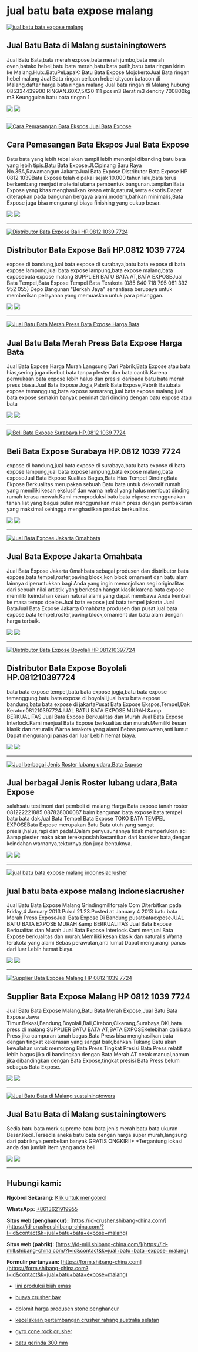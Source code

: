 # jual batu bata expose malang

<a href="https://swt.shibang-china.com/?l=id&img&k=jual+batu+bata+expose+malang" target="_blank">![jual batu bata expose malang](http://static.shibang-china.com/all-800x300/1142.jpg)</a>

## Jual Batu Bata di Malang sustainingtowers
Jual Batu Bata,bata merah expose,bata merah jumbo,bata merah oven,batako hebel,batu bata merah,batu bata putih,batu bata ringan kirim ke Malang.Hub:.BatuPeLapaK: Batu Bata Expose MojokertoJual Bata ringan hebel malang Jual Bata ringan cellcon hebel citycon batacon di Malang.daftar harga bata ringan malang Jual bata ringan di Malang hubungi 085334439900 RINGAN.60X7,5X20 111 pcs m3 Berat m3 dencity 700800kg m3 Keunggulan batu bata ringan 1.


<a href="https://whatsapp.shibangsoft.com/WhatsApp.php" target="_blank" title="WhatsApp">![](http://static.shibang-china.com/icon/whatsapp.png)</a> <a href="https://swt.shibang-china.com/?l=id&icon&k=jual+batu+bata+expose+malang" target="_blank">![](http://static.shibang-china.com/icon/chat-id.png)</a>

---

<a href="https://swt.shibang-china.com/?l=id&img&k=jual+batu+bata+expose+malang" target="_blank">![Cara Pemasangan Bata Ekspos Jual Bata Expose](http://static.shibang-china.com/all-800x300/841.jpg)</a>

## Cara Pemasangan Bata Ekspos Jual Bata Expose
Batu bata yang lebih tebal akan tampil lebih menonjol dibanding batu bata yang lebih tipis.Batu Bata Expose.Jl.Cipinang Baru Raya No.35A,Rawamangun JakartaJual Bata Expose Distributor Bata Expose HP 0812 1039Bata Expose telah dipakai sejak 10.000 tahun lalu,bata terus berkembang menjadi material utama pembentuk bangunan.tampilan Bata Expose yang khas menghasilkan kesan etnik,natural,serta eksotis.Dapat diterapkan pada bangunan bergaya alami,modern,bahkan minimalis,Bata Expose juga bisa mengurangi biaya finishing yang cukup besar.


<a href="https://whatsapp.shibangsoft.com/WhatsApp.php" target="_blank" title="WhatsApp">![](http://static.shibang-china.com/icon/whatsapp.png)</a> <a href="https://swt.shibang-china.com/?l=id&icon&k=jual+batu+bata+expose+malang" target="_blank">![](http://static.shibang-china.com/icon/chat-id.png)</a>

---

<a href="https://swt.shibang-china.com/?l=id&img&k=jual+batu+bata+expose+malang" target="_blank">![Distributor Bata Expose Bali HP.0812 1039 7724](http://static.shibang-china.com/all-800x300/125.jpg)</a>

## Distributor Bata Expose Bali HP.0812 1039 7724
expose di bandung,jual bata expose di surabaya,batu bata expose di bata expose lampung,jual bata expose lampung,bata expose malang,bata exposebata expose malang SUPPLIER BATU BATA AT,BATA EXPOSEJual Bata Tempel,Bata Expose Tempel Bata Terakota (085 640 718 795 081 392 952 055) Depo Bangunan "Berkah Jaya" senantiasa berupaya untuk memberikan pelayanan yang memuaskan untuk para pelanggan.


<a href="https://whatsapp.shibangsoft.com/WhatsApp.php" target="_blank" title="WhatsApp">![](http://static.shibang-china.com/icon/whatsapp.png)</a> <a href="https://swt.shibang-china.com/?l=id&icon&k=jual+batu+bata+expose+malang" target="_blank">![](http://static.shibang-china.com/icon/chat-id.png)</a>

---

<a href="https://swt.shibang-china.com/?l=id&img&k=jual+batu+bata+expose+malang" target="_blank">![Jual Batu Bata Merah Press Bata Expose Harga Bata](http://static.shibang-china.com/all-800x300/1162.jpg)</a>

## Jual Batu Bata Merah Press Bata Expose Harga Bata
Jual Bata Expose Harga Murah Langsung Dari Pabrik,Bata Expose atau bata hias,sering juga disebut bata tanpa plester dan bata cantik.Karena permukaan bata expose lebih halus dan presisi daripada batu bata merah press biasa.Jual Bata Expose Jogja,Pabrik Bata Expose,Pabrik Batubata expose temanggung,bata expose semarang,jual bata expose malang,jual bata expose semakin banyak peminat dari dinding dengan batu expose atau bata


<a href="https://whatsapp.shibangsoft.com/WhatsApp.php" target="_blank" title="WhatsApp">![](http://static.shibang-china.com/icon/whatsapp.png)</a> <a href="https://swt.shibang-china.com/?l=id&icon&k=jual+batu+bata+expose+malang" target="_blank">![](http://static.shibang-china.com/icon/chat-id.png)</a>

---

<a href="https://swt.shibang-china.com/?l=id&img&k=jual+batu+bata+expose+malang" target="_blank">![Beli Bata Expose Surabaya HP.0812 1039 7724](http://static.shibang-china.com/all-800x300/1089.jpg)</a>

## Beli Bata Expose Surabaya HP.0812 1039 7724
expose di bandung,jual bata expose di surabaya,batu bata expose di bata expose lampung,jual bata expose lampung,bata expose malang,bata exposeJual Bata Ekpose Kualitas Bagus,Bata Hias Tempel DindingBata Ekpose Berkualitas merupakan sebuah Batu bata untuk dekoratif rumah yang memiliki kesan ekslusif dan warna netral yang halus membuat dinding rumah terasa mewah.Kami memproduksi batu bata ekpose menggunakan tanah liat yang bagus pulen menggunakan mesin press dengan pembakaran yang maksimal sehingga menghasilkan produk berkualitas.


<a href="https://whatsapp.shibangsoft.com/WhatsApp.php" target="_blank" title="WhatsApp">![](http://static.shibang-china.com/icon/whatsapp.png)</a> <a href="https://swt.shibang-china.com/?l=id&icon&k=jual+batu+bata+expose+malang" target="_blank">![](http://static.shibang-china.com/icon/chat-id.png)</a>

---

<a href="https://swt.shibang-china.com/?l=id&img&k=jual+batu+bata+expose+malang" target="_blank">![Jual Bata Expose Jakarta Omahbata](http://static.shibang-china.com/all-800x300/749.jpg)</a>

## Jual Bata Expose Jakarta Omahbata
Jual Bata Expose Jakarta Omahbata sebagai produsen dan distributor bata expose,bata tempel,roster,paving block,kon block ornament dan batu alam lainnya diperuntukkan bagi Anda yang ingin menonjolkan segi originalitas dari sebuah nilai artistik yang berkesan hangat klasik karena bata expose memiliki keindahan kesan natural alami yang dapat membawa Anda kembali ke masa tempo doeloe.Jual bata expose jual bata tempel jakarta Jual BataJual Bata Expose Jakarta Omahbata produsen dan pusat jual bata expose,bata tempel,roster,paving block,ornament dan batu alam dengan harga terbaik.


<a href="https://whatsapp.shibangsoft.com/WhatsApp.php" target="_blank" title="WhatsApp">![](http://static.shibang-china.com/icon/whatsapp.png)</a> <a href="https://swt.shibang-china.com/?l=id&icon&k=jual+batu+bata+expose+malang" target="_blank">![](http://static.shibang-china.com/icon/chat-id.png)</a>

---

<a href="https://swt.shibang-china.com/?l=id&img&k=jual+batu+bata+expose+malang" target="_blank">![Distributor Bata Expose Boyolali HP.081210397724](http://static.shibang-china.com/all-800x300/100.jpg)</a>

## Distributor Bata Expose Boyolali HP.081210397724
batu bata expose tempel,batu bata expose jogja,batu bata expose temanggung,batu bata expose di boyolali,jual batu bata expose bandung,batu bata expose di jakartaPusat Bata Expose Ekspos,Tempel,Dak Keraton081210397724JUAL BATU BATA EXPOSE MURAH &amp BERKUALITAS Jual Bata Expose Berkualitas dan Murah Jual Bata Expose Interlock.Kami menjual Bata Expose berkualitas dan murah.Memiliki kesan klasik dan naturalis Warna terakota yang alami Bebas perawatan,anti lumut Dapat mengurangi panas dari luar Lebih hemat biaya.


<a href="https://whatsapp.shibangsoft.com/WhatsApp.php" target="_blank" title="WhatsApp">![](http://static.shibang-china.com/icon/whatsapp.png)</a> <a href="https://swt.shibang-china.com/?l=id&icon&k=jual+batu+bata+expose+malang" target="_blank">![](http://static.shibang-china.com/icon/chat-id.png)</a>

---

<a href="https://swt.shibang-china.com/?l=id&img&k=jual+batu+bata+expose+malang" target="_blank">![Jual berbagai Jenis Roster lubang udara,Bata Expose](http://static.shibang-china.com/all-800x300/141.jpg)</a>

## Jual berbagai Jenis Roster lubang udara,Bata Expose
salahsatu testimoni dari pembeli di malang Harga Bata expose tanah roster 081222221885 087828000087 baim bangunan bata expose bata tempel batu bata dakJual Bata Tempel Bata Expose TOKO BATA TEMPEL EXPOSEBata Expose merupakan Batu Bata utuh yang sangat presisi,halus,rapi dan padat.Dalam penyusunannya tidak memperlukan aci &amp plester maka akan tereksposlah kecantikan dari karakter bata,dengan keindahan warnanya,tekturnya,dan juga bentuknya.


<a href="https://whatsapp.shibangsoft.com/WhatsApp.php" target="_blank" title="WhatsApp">![](http://static.shibang-china.com/icon/whatsapp.png)</a> <a href="https://swt.shibang-china.com/?l=id&icon&k=jual+batu+bata+expose+malang" target="_blank">![](http://static.shibang-china.com/icon/chat-id.png)</a>

---

<a href="https://swt.shibang-china.com/?l=id&img&k=jual+batu+bata+expose+malang" target="_blank">![jual batu bata expose malang indonesiacrusher](http://static.shibang-china.com/all-800x300/316.jpg)</a>

## jual batu bata expose malang indonesiacrusher
Jual Batu Bata Expose Malang Grindingmillforsale Com Diterbitkan pada Friday,4 January 2013 Pukul 21.23.Posted at January 4 2013 batu bata Merah Press ExposeJual Bata Expose Di Bandung pusatbataexposeJUAL BATU BATA EXPOSE MURAH &amp BERKUALITAS Jual Bata Expose Berkualitas dan Murah Jual Bata Expose Interlock.Kami menjual Bata Expose berkualitas dan murah.Memiliki kesan klasik dan naturalis Warna terakota yang alami Bebas perawatan,anti lumut Dapat mengurangi panas dari luar Lebih hemat biaya.


<a href="https://whatsapp.shibangsoft.com/WhatsApp.php" target="_blank" title="WhatsApp">![](http://static.shibang-china.com/icon/whatsapp.png)</a> <a href="https://swt.shibang-china.com/?l=id&icon&k=jual+batu+bata+expose+malang" target="_blank">![](http://static.shibang-china.com/icon/chat-id.png)</a>

---

<a href="https://swt.shibang-china.com/?l=id&img&k=jual+batu+bata+expose+malang" target="_blank">![Supplier Bata Expose Malang HP 0812 1039 7724](http://static.shibang-china.com/all-800x300/959.jpg)</a>

## Supplier Bata Expose Malang HP 0812 1039 7724
Jual Batu Bata Expose Malang,Batu Bata Merah Expose,Jual Batu Bata Expose Jawa Timur.Bekasi,Bandung,Boyolali,Bali,Cirebon,Cikarang,Surabaya,DKI,bata press di malang SUPPLIER BATU BATA AT,BATA EXPOSEKelebihan dari bata Press jika campuran tanah bagus,Bata Press bisa menghasilkan bata dengan tingkat kekerasan yang sangat baik,bahkan Tukang Batu akan kewalahan untuk memotong Bata Press.Tingkat Presisi Bata Press relatif lebih bagus jika di bandingkan dengan Bata Merah AT cetak manual,namun jika dibandingkan dengan Bata Expose,tingkat presisi Bata Press belum sebagus Bata Expose.


<a href="https://whatsapp.shibangsoft.com/WhatsApp.php" target="_blank" title="WhatsApp">![](http://static.shibang-china.com/icon/whatsapp.png)</a> <a href="https://swt.shibang-china.com/?l=id&icon&k=jual+batu+bata+expose+malang" target="_blank">![](http://static.shibang-china.com/icon/chat-id.png)</a>

---

<a href="https://swt.shibang-china.com/?l=id&img&k=jual+batu+bata+expose+malang" target="_blank">![Jual Batu Bata di Malang sustainingtowers](http://static.shibang-china.com/all-800x300/1108.jpg)</a>

## Jual Batu Bata di Malang sustainingtowers
Sedia batu bata merk supreme batu bata jenis merah batu bata ukuran Besar,Kecil.Tersedia aneka batu bata dengan harga super murah,langsung dari pabriknya,pembelian banyak GRATIS ONGKIR!!* *Tergantung lokasi anda dan jumlah item yang anda beli.

<a href="https://whatsapp.shibangsoft.com/WhatsApp.php" target="_blank" title="WhatsApp">![](http://static.shibang-china.com/icon/whatsapp.png)</a> <a href="https://swt.shibang-china.com/?l=id&icon&k=jual+batu+bata+expose+malang" target="_blank">![](http://static.shibang-china.com/icon/chat-id.png)</a>

---
## Hubungi kami:

**Ngobrol Sekarang:** [Klik untuk mengobrol](https://swt.shibang-china.com?l=id&contact&k=jual+batu+bata+expose+malang)

**WhatsApp:**  [+8613621919955](https://whatsapp.shibangsoft.com/WhatsApp.php)

**Situs web (penghancur):** [https://id-crusher.shibang-china.com/](https://id-crusher.shibang-china.com/?l=id&contact&k=jual+batu+bata+expose+malang)

**Situs web (pabrik):** [https://id-mill.shibang-china.com/](https://id-mill.shibang-china.com/?l=id&contact&k=jual+batu+bata+expose+malang)

**Formulir pertanyaan:** [https://form.shibang-china.com](https://form.shibang-china.com?l=id&contact&k=jual+batu+bata+expose+malang)

* [lini produksi bijih emas](../41/lini%20produksi%20bijih%20emas.md)

* [buaya crusher bav](../48/buaya%20crusher%20bav.md)

* [dolomit harga produsen stone penghancur](../41/dolomit%20harga%20produsen%20stone%20penghancur.md)

* [kecelakaan pertambangan crusher rahang australia selatan](../50/kecelakaan%20pertambangan%20crusher%20rahang%20australia%20selatan.md)

* [gyro cone rock crusher](../50/gyro%20cone%20rock%20crusher.md)

* [batu gerinda 300 mm](../45/batu%20gerinda%20300%20mm.md)
